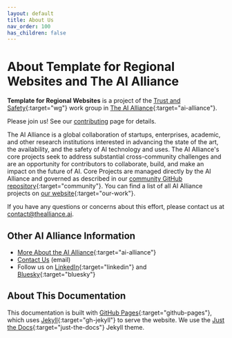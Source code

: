 ```yaml
---
layout: default
title: About Us
nav_order: 100
has_children: false
---
```


# About Template for Regional Websites and The AI Alliance

**Template for Regional Websites** is a project of the [Trust and Safety](https://thealliance.ai){:target="wg"} work group in [The AI Alliance](https://thealliance.ai){:target="ai-alliance"}. 

Please join us! See our [contributing]({{site.baseurl}}/contributing) page for details.

The AI Alliance is a global collaboration of startups, enterprises, academic, and other research institutions interested in advancing the state of the art, the availability, and the safety of AI technology and uses. The AI Alliance's core projects seek to address substantial cross-community challenges and are an opportunity for contributors to collaborate, build, and make an impact on the future of AI. Core Projects are managed directly by the AI Alliance and governed as described in our [community GitHub repository](https://github.com/The-AI-Alliance/community){:target="community"}. You can find a list of all AI Alliance projects on [our website](https://thealliance.ai/our-work){:target="our-work"}.

If you have any questions or concerns about this effort, please contact us at [contact@thealliance.ai](mailto:contact@thealliance.ai).


## Other AI Alliance Information

* [More About the AI Alliance](https://thealliance.ai/about-aia){:target="ai-alliance"}
* [Contact Us](mailto:contact@thealliance.ai) (email)
* Follow us on [LinkedIn](https://www.linkedin.com/company/the-aialliance/){:target="linkedin"} and [Bluesky](https://bsky.app/profile/aialliance.bsky.social){:target="bluesky"}

## About This Documentation

This documentation is built with [GitHub Pages](https://pages.github.com/){:target="github-pages"}, which uses [Jekyll](https://github.com/jekyll/jekyll){:target="gh-jekyll"} to serve the website. We use the [Just the Docs](https://just-the-docs.github.io/just-the-docs/){:target="just-the-docs"} Jekyll theme.
